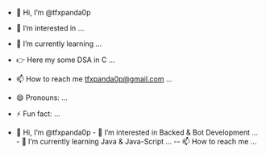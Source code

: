 - 👋 Hi, I’m @tfxpanda0p
- 👀 I’m interested in ...
- 🌱 I’m currently learning ...
- 👉 Here my some DSA in C ... 
- 📫 How to reach me tfxpanda0p@gmail.com ...
- 😄 Pronouns: ...
- ⚡ Fun fact: ...

- 👋 Hi, I’m @tfxpanda0p - 👀 I’m interested in Backed & Bot Development ... - 🌱 I’m currently learning Java & Java-Script ... -- 📫 How to reach me ... 
<!---
tfxpanda0p/tfxpanda0p is a ✨ special ✨ repository because its `README.md` (this file) appears on your GitHub profile.
You can click the Preview link to take a look at your changes.
--->
